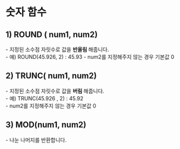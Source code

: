 <h1>숫자 함수</h1>

<h2> 1) ROUND ( num1, num2) </h2>
- 지정된 소수점 자릿수로 값을 <b> 반올림 </b> 해줍니다. <br>
  - 예) ROUND(45.926, 2) : 45.93
  - num2를 지정해주지 않는 경우 기본값 0 

<h2> 2) TRUNC( num1, num2) </h2>
- 지정된 소수점 자릿수로 값을 <b> 버림 </b> 해줍니다.<br>
  - 예) TRUNC(45.926 , 2) : 45.92 <br>
  - num2를 지정해주지 않는 경우 기본값 0 <br> 

<h2> 3) MOD(num1, num2) </h2>
- 나눈 나머지를 반환합니다. <br>
